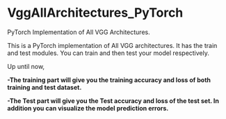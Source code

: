 # VggAllArchitectures_PyTorch
PyTorch Implementation of All VGG Architectures. 

This is a PyTorch implementation of All VGG architectures. 
It has the train and test modules. You can train and then test your model respectively.

Up until now,

<B>-The training part will give you the training accuracy and loss of both training and test dataset.</B>

<B>-The Test part will give you the Test accuracy and loss of the test set. In addition you can visualize the model prediction errors.</B>

